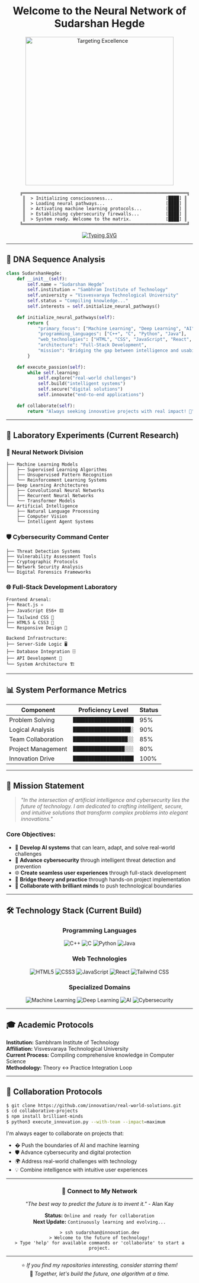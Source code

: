 <div align="center">

# Welcome to the Neural Network of Sudarshan Hegde

<img src="target.gif" alt="Targeting Excellence" width="400"/>

```ascii
    ╔══════════════════════════════════════════════════════════════╗
    ║  > Initializing consciousness...                    [████] ║
    ║  > Loading neural pathways...                       [████] ║
    ║  > Activating machine learning protocols...         [████] ║
    ║  > Establishing cybersecurity firewalls...          [████] ║
    ║  > System ready. Welcome to the matrix.             [████] ║
    ╚══════════════════════════════════════════════════════════════╝
```

[![Typing SVG](https://readme-typing-svg.herokuapp.com?font=Fira+Code&size=22&pause=1000&color=00FF00&center=true&vCenter=true&width=600&lines=Computer+Science+Student;Machine+Learning+Enthusiast;Cybersecurity+Researcher;Full-Stack+Developer;AI+Neural+Network+Architect)](https://git.io/typing-svg)

</div>

---

## 🧬 DNA Sequence Analysis

```python
class SudarshanHegde:
    def __init__(self):
        self.name = "Sudarshan Hegde"
        self.institution = "Sambhram Institute of Technology"
        self.university = "Visvesvaraya Technological University"
        self.status = "Compiling knowledge..."
        self.interests = self.initialize_neural_pathways()
        
    def initialize_neural_pathways(self):
        return {
            "primary_focus": ["Machine Learning", "Deep Learning", "AI", "Cybersecurity"],
            "programming_languages": ["C++", "C", "Python", "Java"],
            "web_technologies": ["HTML", "CSS", "JavaScript", "React", "Tailwind CSS"],
            "architecture": "Full-Stack Development",
            "mission": "Bridging the gap between intelligence and usability"
        }
    
    def execute_passion(self):
        while self.learning:
            self.explore("real-world challenges")
            self.build("intelligent systems")
            self.secure("digital solutions")
            self.innovate("end-to-end applications")
            
    def collaborate(self):
        return "Always seeking innovative projects with real impact! 🚀"
```

---

## 🔬 Laboratory Experiments (Current Research)

### 🧠 **Neural Network Division**
```
├── Machine Learning Models
│   ├── Supervised Learning Algorithms
│   ├── Unsupervised Pattern Recognition
│   └── Reinforcement Learning Systems
├── Deep Learning Architectures
│   ├── Convolutional Neural Networks
│   ├── Recurrent Neural Networks
│   └── Transformer Models
└── Artificial Intelligence
    ├── Natural Language Processing
    ├── Computer Vision
    └── Intelligent Agent Systems
```

### 🛡️ **Cybersecurity Command Center**
```
├── Threat Detection Systems
├── Vulnerability Assessment Tools
├── Cryptographic Protocols
├── Network Security Analysis
└── Digital Forensics Frameworks
```

### 🌐 **Full-Stack Development Laboratory**
```
Frontend Arsenal:
├── React.js ⚛️
├── JavaScript ES6+ 🟨
├── Tailwind CSS 🎨
├── HTML5 & CSS3 📱
└── Responsive Design 📐

Backend Infrastructure:
├── Server-Side Logic 🖥️
├── Database Integration 🗄️
├── API Development 🔌
└── System Architecture 🏗️
```

---

## 📊 System Performance Metrics

<div align="center">

| **Component** | **Proficiency Level** | **Status** |
|---------------|----------------------|------------|
| Problem Solving | `████████████████████` | 95% |
| Logical Analysis | `███████████████████░` | 90% |
| Team Collaboration | `██████████████████░░` | 85% |
| Project Management | `█████████████████░░░` | 80% |
| Innovation Drive | `████████████████████` | 100% |

</div>

---

## 🎯 Mission Statement

> *"In the intersection of artificial intelligence and cybersecurity lies the future of technology. I am dedicated to crafting intelligent, secure, and intuitive solutions that transform complex problems into elegant innovations."*

### Core Objectives:
- 🤖 **Develop AI systems** that can learn, adapt, and solve real-world challenges
- 🔐 **Advance cybersecurity** through intelligent threat detection and prevention
- 🌐 **Create seamless user experiences** through full-stack development
- 🧪 **Bridge theory and practice** through hands-on project implementation
- 🤝 **Collaborate with brilliant minds** to push technological boundaries

---

## 🛠️ Technology Stack (Current Build)

<div align="center">

### Programming Languages
![C++](https://img.shields.io/badge/C++-00599C?style=for-the-badge&logo=c%2B%2B&logoColor=white)
![C](https://img.shields.io/badge/C-00599C?style=for-the-badge&logo=c&logoColor=white)
![Python](https://img.shields.io/badge/Python-3776AB?style=for-the-badge&logo=python&logoColor=white)
![Java](https://img.shields.io/badge/Java-ED8B00?style=for-the-badge&logo=java&logoColor=white)

### Web Technologies
![HTML5](https://img.shields.io/badge/HTML5-E34F26?style=for-the-badge&logo=html5&logoColor=white)
![CSS3](https://img.shields.io/badge/CSS3-1572B6?style=for-the-badge&logo=css3&logoColor=white)
![JavaScript](https://img.shields.io/badge/JavaScript-F7DF1E?style=for-the-badge&logo=javascript&logoColor=black)
![React](https://img.shields.io/badge/React-20232A?style=for-the-badge&logo=react&logoColor=61DAFB)
![Tailwind CSS](https://img.shields.io/badge/Tailwind_CSS-38B2AC?style=for-the-badge&logo=tailwind-css&logoColor=white)

### Specialized Domains
![Machine Learning](https://img.shields.io/badge/Machine_Learning-FF6F00?style=for-the-badge&logo=tensorflow&logoColor=white)
![Deep Learning](https://img.shields.io/badge/Deep_Learning-FF6F00?style=for-the-badge&logo=pytorch&logoColor=white)
![AI](https://img.shields.io/badge/Artificial_Intelligence-4285F4?style=for-the-badge&logo=google&logoColor=white)
![Cybersecurity](https://img.shields.io/badge/Cybersecurity-DC143C?style=for-the-badge&logo=security&logoColor=white)

</div>

---

## 🎓 Academic Protocols

**Institution:** Sambhram Institute of Technology  
**Affiliation:** Visvesvaraya Technological University  
**Current Process:** Compiling comprehensive knowledge in Computer Science  
**Methodology:** Theory ↔ Practice Integration Loop

---

## 🤝 Collaboration Protocols

```bash
$ git clone https://github.com/innovation/real-world-solutions.git
$ cd collaborative-projects
$ npm install brilliant-minds
$ python3 execute_innovation.py --with-team --impact=maximum
```

I'm always eager to collaborate on projects that:
- � Push the boundaries of AI and machine learning
- 🛡️ Advance cybersecurity and digital protection
- 🌍 Address real-world challenges with technology
- 💡 Combine intelligence with intuitive user experiences

---

<div align="center">

### 📡 Connect to My Network

*"The best way to predict the future is to invent it."* - Alan Kay

**Status:** `Online and ready for collaboration`  
**Next Update:** `Continuously learning and evolving...`

```
> ssh sudarshan@innovation.dev
> Welcome to the future of technology!
> Type 'help' for available commands or 'collaborate' to start a project.
```

---

⭐ *If you find my repositories interesting, consider starring them!*  
🤖 *Together, let's build the future, one algorithm at a time.*

</div>